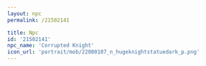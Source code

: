 ```yaml
---
layout: npc
permalink: /21502141

title: Npc
id: '21502141'
npc_name: 'Corrupted Knight'
icon_url: 'portrait/mob/22000107_n_hugeknightstatuedark_p.png'
---
```

